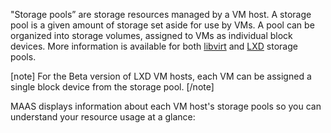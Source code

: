 "Storage pools” are storage resources managed by a VM host. A storage pool is a given amount of storage set aside for use by VMs. A pool can be organized into storage volumes, assigned to VMs as individual block devices. More information is available for both [libvirt](https://libvirt.org/storage.html) and [LXD](https://lxd.readthedocs.io/en/latest/storage/) storage pools.

[note]
For the Beta version of LXD VM hosts, each VM can be assigned a single block device from the storage pool.
[/note]

MAAS displays information about each VM host's storage pools so you can understand your resource usage at a glance:

<!-- vanilla
![storage-pools|690x183](images/3387f256f9bd02f7fc2079f119377305256973c8_2_690x183.jpeg)
 vanilla -->

<!-- ui
![storage-pools|690x183](images/3387f256f9bd02f7fc2079f119377305256973c8_2_690x183.jpeg)
 ui -->

<!-- cli
### ADD SUITABLE CLI EXAMPLE OR PRINTOUT ###
 cli -->